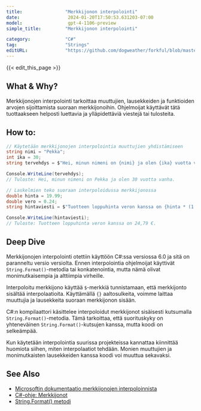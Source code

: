 ```yaml
---
title:                "Merkkijonon interpolointi"
date:                  2024-01-20T17:50:53.631203-07:00
model:                 gpt-4-1106-preview
simple_title:         "Merkkijonon interpolointi"

category:             "C#"
tag:                  "Strings"
editURL:              "https://github.com/dogweather/forkful/blob/master/content/fi/c-sharp/interpolating-a-string.md"
---
```


{{< edit_this_page >}}

## What & Why?
Merkkijonojen interpolointi tarkoittaa muuttujien, lausekkeiden ja funktioiden arvojen sijoittamista suoraan merkkijonoihin. Ohjelmoijat käyttävät tätä tuottaakseen helposti luettavia ja ylläpidettäviä viestejä tai tulosteita.

## How to:
```C#
// Käytetään merkkijonojen interpolointia muuttujien yhdistämiseen
string nimi = "Pekka";
int ika = 30;
string tervehdys = $"Hei, minun nimeni on {nimi} ja olen {ika} vuotta vanha.";

Console.WriteLine(tervehdys);
// Tuloste: Hei, minun nimeni on Pekka ja olen 30 vuotta vanha.
```

```C#
// Laskelmien teko suoraan interpoloidussa merkkijonossa
double hinta = 19.99;
double vero = 0.24;
string hintaviesti = $"Tuotteen loppuhinta veron kanssa on {hinta * (1 + vero):C}.";

Console.WriteLine(hintaviesti);
// Tuloste: Tuotteen loppuhinta veron kanssa on 24,79 €.
```

## Deep Dive
Merkkijonojen interpolointi otettiin käyttöön C#:ssa versiossa 6.0 ja sitä on paranneltu versio versiolta. Ennen interpolointia ohjelmoijat käyttivät `String.Format()`-metodia tai konkatenointia, mutta nämä olivat monimutkaisempia ja alttiimpia virheille.

Interpoloitu merkkijono käyttää `$`-merkkiä tunnistamaan, että merkkijonto sisältää interpolaatioita. Käyttämällä `{}` aaltosulkeita, voimme laittaa muuttujia ja lausekkeita suoraan merkkijonon sisään.

C#:n kompilaattori käsittelee interpoloidut merkkijonot sisäisesti kutsumalla `String.Format()`-metodia. Tämä tarkoittaa, että suorituskyky on yhteneväinen `String.Format()`-kutsujen kanssa, mutta koodi on selkeämpää.

Kun käytetään interpolointia suurissa projekteissa kannattaa kiinnittää huomiota siihen, miten interpolaatiot tehdään. Monien muuttujien ja monimutkaisten lausekkeiden kanssa koodi voi muuttua sekavaksi.

## See Also
- [Microsoftin dokumentaatio merkkijonojen interpoloinnista](https://docs.microsoft.com/fi-fi/dotnet/csharp/language-reference/tokens/interpolated)
- [C#-ohje: Merkkijonot](https://docs.microsoft.com/fi-fi/dotnet/csharp/programming-guide/strings/)
- [String.Format() metodi](https://docs.microsoft.com/fi-fi/dotnet/api/system.string.format?view=netcore-3.1)
